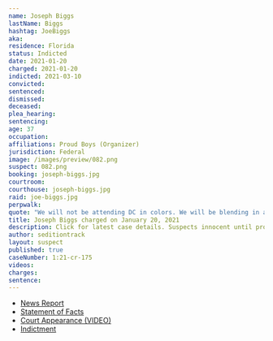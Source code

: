 ```yaml
---
name: Joseph Biggs
lastName: Biggs
hashtag: JoeBiggs
aka:
residence: Florida
status: Indicted
date: 2021-01-20
charged: 2021-01-20
indicted: 2021-03-10
convicted:
sentenced:
dismissed:
deceased:
plea_hearing:
sentencing:
age: 37
occupation:
affiliations: Proud Boys (Organizer)
jurisdiction: Federal
image: /images/preview/082.png
suspect: 082.png
booking: joseph-biggs.jpg
courtroom:
courthouse: joseph-biggs.jpg
raid: joe-biggs.jpg
perpwalk:
quote: "We will not be attending DC in colors. We will be blending in as one of you. You won’t see us. You’ll even think we are you...We are going to smell like you, move like you, and look like you."
title: Joseph Biggs charged on January 20, 2021
description: Click for latest case details. Suspects innocent until proven guilty.
author: seditiontrack
layout: suspect
published: true
caseNumber: 1:21-cr-175
videos:
charges:
sentence:
---
```

- [News Report](https://www.thedailybeast.com/joseph-biggs-proud-boys-leader-arrested-for-storming-us-capitol)
- [Statement of Facts](https://www.justice.gov/opa/page/file/1357251/download)
- [Court Appearance (VIDEO)](https://www.youtube.com/watch?v=G9hkJRbSptI)
- [Indictment](https://www.justice.gov/usao-dc/case-multi-defendant/file/1377586/download)
